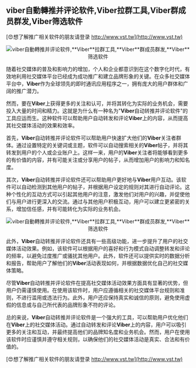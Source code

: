 ## **viber自動轉推并评论软件,**Viber**拉群工具,**Viber**群成员群发,**Viber**筛选软件**

[😍想了解推广相关软件的朋友请登录 http://www.vst.tw](http://www.vst.tw)

 <center><img src="https://vst.tw/MP4/tuiguang/png/0.png" alt="viber自動轉推并评论软件,**Viber**拉群工具,**Viber**群成员群发,**Viber**筛选软件"></center>

随着社交媒体的普及和影响力的增加，个人和企业都意识到在这个数字化时代，有效地利用社交媒体平台已经成为成功推广和建立品牌形象的关键。在众多社交媒体平台中，**Viber**作为全球领先的即时通讯应用程序之一，拥有庞大的用户群体和广阔的推广潜力。

然而，要在**Viber**上获得更多的关注和认可，并将其转化为实际的业务机会，需要投入大量的时间和精力。这就是为什么有一种名为"**Viber**自动转推并评论软件"的工具应运而生。这种软件可以帮助用户自动转发和评论**Viber**上的内容，从而提高其社交媒体活动的效果和效率。

首先，**Viber**自动转推并评论软件可以帮助用户快速扩大他们的**Viber**关注者群体。通过设置特定的关键词或主题，软件可以自动搜索相关的**Viber**帖子，并将其转发到用户的个人或企业账户上。这样一来，用户的**Viber**关注者将能够看到更多的有价值的内容，并有可能关注或分享用户的帖子，从而增加用户的影响力和知名度。

其次，**Viber**自动转推并评论软件还可以帮助用户更好地与**Viber**用户互动。该软件可以自动检测到其他用户的帖子，并根据用户设定的规则对其进行自动评论。这种个性化的互动方式可以引起其他用户的注意，激发他们对用户的兴趣，并促使他们与用户进行更深入的交流。通过与其他用户积极互动，用户可以建立更紧密的关系，增加信任感，并有可能转化为实际的业务机会。

 <center><img src="https://vst.tw/MP4/tuiguang/png/6.png" alt="viber自動轉推并评论软件,**Viber**拉群工具,**Viber**群成员群发,**Viber**筛选软件"></center>

此外，**Viber**自动转推并评论软件还具有一些高级功能，进一步提升了用户的社交媒体活动效果。例如，该软件可以根据用户的喜好和行为模式自动调整转发和评论的频率，以避免过度推广或骚扰其他用户。此外，软件还可以提供实时的数据分析和报告，帮助用户了解他们的**Viber**活动表现如何，并根据数据优化自己的社交媒体策略。

尽管**Viber**自动转推并评论软件在提高社交媒体活动效果方面具有显著的优势，但用户仍需谨慎使用。在使用该软件时，用户应遵循相关的社交媒体平台规则和准则，不进行滥用或违法行为。此外，用户还应保持真实和诚信的原则，避免使用虚假的信息或与自己所代表的品牌形象不符的评论。

总的来说，**Viber**自动转推并评论软件是一个强大的工具，可以帮助用户优化他们在**Viber**上的社交媒体活动。通过自动转发和评论**Viber**上的内容，用户可以吸引更多的关注和互动，并最终提高他们的品牌知名度和业务机会。然而，用户在使用该软件时应谨慎并遵守相关规则，以确保他们的社交媒体活动是真实、合法和有价值的。

[😍想了解推广相关软件的朋友请登录 http://www.vst.tw](http://www.vst.tw)



